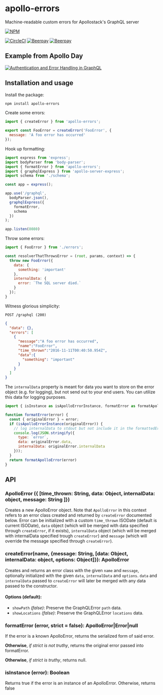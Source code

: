 # apollo-errors
Machine-readable custom errors for Apollostack's GraphQL server

[![NPM](https://nodei.co/npm/apollo-errors.png?downloads=true&downloadRank=true&stars=true)](https://nodei.co/npm/apollo-errors/)

[![CircleCI](https://circleci.com/gh/boltsource/apollo-errors.svg?style=shield)](https://circleci.com/gh/boltsource/apollo-errors/tree/master)  [![Beerpay](https://beerpay.io/thebigredgeek/apollo-errors/badge.svg?style=beer-square)](https://beerpay.io/thebigredgeek/apollo-errors)  [![Beerpay](https://beerpay.io/thebigredgeek/apollo-errors/make-wish.svg?style=flat-square)](https://beerpay.io/thebigredgeek/apollo-errors?focus=wish)

## Example from Apollo Day

[![Authentication and Error Handling in GraphQL](https://img.youtube.com/vi/xaorvBjCE7A/0.jpg)](https://www.youtube.com/watch?v=xaorvBjCE7A)

## Installation and usage

Install the package:

```bash
npm install apollo-errors
```

Create some errors:

```javascript
import { createError } from 'apollo-errors';

export const FooError = createError('FooError', {
  message: 'A foo error has occurred'
});
```

Hook up formatting:

```javascript
import express from 'express';
import bodyParser from 'body-parser';
import { formatError } from 'apollo-errors';
import { graphqlExpress } from 'apollo-server-express';
import schema from './schema';

const app = express();

app.use('/graphql',
  bodyParser.json(),
  graphqlExpress({
    formatError,
    schema
  })
);

app.listen(8080)
```

Throw some errors:

```javascript
import { FooError } from './errors';

const resolverThatThrowsError = (root, params, context) => {
  throw new FooError({
    data: {
      something: 'important'
    },
    internalData: {
      error: `The SQL server died.`
    }
  });
}
```

Witness glorious simplicity:

`POST /graphql (200)`

```json
{
  "data": {},
  "errors": [
    {
      "message":"A foo error has occurred",
      "name":"FooError",
      "time_thrown":"2016-11-11T00:40:50.954Z",
      "data":{
        "something": "important"
      }
    }
  ]
}
```

The `internalData` property is meant for data you want to store on the error object (e.g. for logging), but not send out to your end users.
You can utilize this data for logging purposes.

```js
import { isInstance as isApolloErrorInstance, formatError as formatApolloError } from 'apollo-errors';

function formatError(error) {
  const { originalError } = error;
  if (isApolloErrorInstance(originalError)) {
    // log internalData to stdout but not include it in the formattedError
    console.log(JSON.stringify({
      type: `error`,
      data: originalError.data,
      internalData: originalError.internalData
    }));
  }
  return formatApolloError(error)
}

``` 

## API

### ApolloError ({ [time_thrown: String, data: Object, internalData: object, message: String ]})

Creates a new ApolloError object.  Note that `ApolloError` in this context refers
to an error class created and returned by `createError` documented below.  Error can be
initialized with a custom `time_thrown` ISODate (default is current ISODate), `data` object (which will be merged with data specified through `createError`, if it exists), `internalData` object (which will be merged with internalData specified trough `createError`) and `message` (which will override the message specified through `createError`).


### createError(name, {message: String, [data: Object, internalData: object, options: Object]}): ApolloError

Creates and returns an error class with the given `name` and `message`, optionally initialized with the given `data`, `internalData` and `options`.  `data` and `internalData` passed to `createError` will later be merged with any data passed to the constructor.

#### Options (default):

 - `showPath` *(false)*: Preserve the GraphQLError `path` data.
 - `showLocations` *(false)*:  Preserve the GraphQLError `locations` data.

### formatError (error, strict = false): ApolloError|Error|null
If the error is a known ApolloError, returns the serialized form of said error.

**Otherwise**, *if strict is not truthy*, returns the original error passed into formatError.

**Otherwise**, *if strict is truthy*, returns null.

### isInstance (error): Boolean
Returns true if the error is an instance of an ApolloError.  Otherwise, returns false
